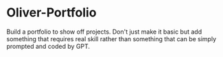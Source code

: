 # Oliver-Portfolio

Build a portfolio to show off projects. Don't just make it basic but add something that requires real skill rather than something that can be simply prompted and coded by GPT. 